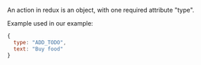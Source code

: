 An action in redux is an object, with one required attribute "type".

Example used in our example:

```javascript
{
  type: "ADD_TODO",
  text: "Buy food"
}
```

